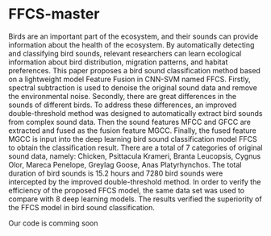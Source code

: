 # FFCS-master
Birds are an important part of the ecosystem, and their sounds can provide information about the health of the ecosystem. By automatically detecting and classifying bird sounds, relevant researchers can learn ecological information about bird distribution, migration patterns, and habitat preferences. This paper proposes a bird sound classification method based on a lightweight model Feature Fusion in CNN-SVM named FFCS. Firstly, spectral subtraction is used to denoise the original sound data and remove the environmental noise. Secondly, there are great differences in the sounds of different birds. To address these differences, an improved double-threshold method was designed to automatically extract bird sounds from complex sound data. Then the sound features MFCC and GFCC are extracted and fused as the fusion feature MGCC. Finally, the fused feature MGCC is input into the deep learning bird sound classification model FFCS to obtain the classification result. There are a total of 7 categories of original sound data, namely: Chicken, Psittacula Krameri, Branta Leucopsis, Cygnus Olor, Mareca Penelope, Greylag Goose, Anas Platyrhynchos. The total duration of bird sounds is 15.2 hours and 7280 bird sounds were intercepted by the improved double-threshold method. In order to verify the efficiency of the proposed FFCS model, the same data set was used to compare with 8 deep learning models. The results verified the superiority of the FFCS model in bird sound classification.

Our code is comming soon
